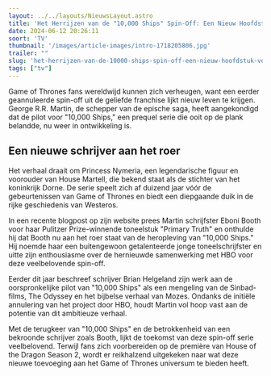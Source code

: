 ```yaml
---
layout: ../../layouts/NieuwsLayout.astro
title: 'Het Herrijzen van de "10,000 Ships" Spin-Off: Een Nieuw Hoofdstuk voor Game of Thrones Franchise'
date: 2024-06-12 20:26:11
soort: 'TV'
thumbnail: '/images/article-images/intro-1718205806.jpg'
trailer: ""
slug: 'het-herrijzen-van-de-10000-ships-spin-off-een-nieuw-hoofdstuk-voor-game-of-thrones-franchise'
tags: ["tv"]
---
```


Game of Thrones fans wereldwijd kunnen zich verheugen, want een eerder geannuleerde spin-off uit de geliefde franchise lijkt nieuw leven te krijgen. George R.R. Martin, de schepper van de epische saga, heeft aangekondigd dat de pilot voor "10,000 Ships," een prequel serie die ooit op de plank belandde, nu weer in ontwikkeling is.

## Een nieuwe schrijver aan het roer

Het verhaal draait om Princess Nymeria, een legendarische figuur en voorouder van House Martell, die bekend staat als de stichter van het koninkrijk Dorne. De serie speelt zich af duizend jaar vóór de gebeurtenissen van Game of Thrones en biedt een diepgaande duik in de rijke geschiedenis van Westeros.

In een recente blogpost op zijn website prees Martin schrijfster Eboni Booth voor haar Pulitzer Prize-winnende toneelstuk "Primary Truth" en onthulde hij dat Booth nu aan het roer staat van de heropleving van "10,000 Ships." Hij noemde haar een buitengewoon getalenteerde jonge toneelschrijfster en uitte zijn enthousiasme over de hernieuwde samenwerking met HBO voor deze veelbelovende spin-off.

Eerder dit jaar beschreef schrijver Brian Helgeland zijn werk aan de oorspronkelijke pilot van "10,000 Ships" als een mengeling van de Sinbad-films, The Odyssey en het bijbelse verhaal van Mozes. Ondanks de initiële annulering van het project door HBO, houdt Martin vol hoop vast aan de potentie van dit ambitieuze verhaal.

Met de terugkeer van "10,000 Ships" en de betrokkenheid van een bekroonde schrijver zoals Booth, lijkt de toekomst van deze spin-off serie veelbelovend. Terwijl fans zich voorbereiden op de première van House of the Dragon Season 2, wordt er reikhalzend uitgekeken naar wat deze nieuwe toevoeging aan het Game of Thrones universum te bieden heeft.
